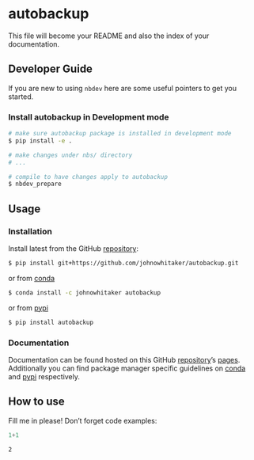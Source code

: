 # autobackup


<!-- WARNING: THIS FILE WAS AUTOGENERATED! DO NOT EDIT! -->

This file will become your README and also the index of your
documentation.

## Developer Guide

If you are new to using `nbdev` here are some useful pointers to get you
started.

### Install autobackup in Development mode

``` sh
# make sure autobackup package is installed in development mode
$ pip install -e .

# make changes under nbs/ directory
# ...

# compile to have changes apply to autobackup
$ nbdev_prepare
```

## Usage

### Installation

Install latest from the GitHub
[repository](https://github.com/johnowhitaker/autobackup):

``` sh
$ pip install git+https://github.com/johnowhitaker/autobackup.git
```

or from [conda](https://anaconda.org/johnowhitaker/autobackup)

``` sh
$ conda install -c johnowhitaker autobackup
```

or from [pypi](https://pypi.org/project/autobackup/)

``` sh
$ pip install autobackup
```

### Documentation

Documentation can be found hosted on this GitHub
[repository](https://github.com/johnowhitaker/autobackup)’s
[pages](https://johnowhitaker.github.io/autobackup/). Additionally you
can find package manager specific guidelines on
[conda](https://anaconda.org/johnowhitaker/autobackup) and
[pypi](https://pypi.org/project/autobackup/) respectively.

## How to use

Fill me in please! Don’t forget code examples:

``` python
1+1
```

    2
